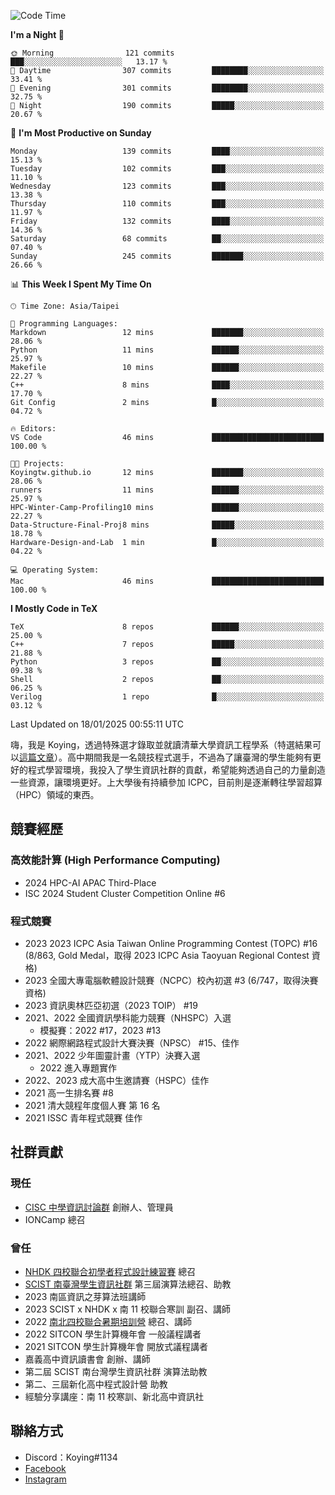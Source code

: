 <!--START_SECTION:waka-->
![Code Time](http://img.shields.io/badge/Code%20Time-1%2C303%20hrs%2033%20mins-blue)

**I'm a Night 🦉** 

```text
🌞 Morning                121 commits         ███░░░░░░░░░░░░░░░░░░░░░░   13.17 % 
🌆 Daytime                307 commits         ████████░░░░░░░░░░░░░░░░░   33.41 % 
🌃 Evening                301 commits         ████████░░░░░░░░░░░░░░░░░   32.75 % 
🌙 Night                  190 commits         █████░░░░░░░░░░░░░░░░░░░░   20.67 % 
```
📅 **I'm Most Productive on Sunday** 

```text
Monday                   139 commits         ████░░░░░░░░░░░░░░░░░░░░░   15.13 % 
Tuesday                  102 commits         ███░░░░░░░░░░░░░░░░░░░░░░   11.10 % 
Wednesday                123 commits         ███░░░░░░░░░░░░░░░░░░░░░░   13.38 % 
Thursday                 110 commits         ███░░░░░░░░░░░░░░░░░░░░░░   11.97 % 
Friday                   132 commits         ████░░░░░░░░░░░░░░░░░░░░░   14.36 % 
Saturday                 68 commits          ██░░░░░░░░░░░░░░░░░░░░░░░   07.40 % 
Sunday                   245 commits         ███████░░░░░░░░░░░░░░░░░░   26.66 % 
```


📊 **This Week I Spent My Time On** 

```text
🕑︎ Time Zone: Asia/Taipei

💬 Programming Languages: 
Markdown                 12 mins             ███████░░░░░░░░░░░░░░░░░░   28.06 % 
Python                   11 mins             ██████░░░░░░░░░░░░░░░░░░░   25.97 % 
Makefile                 10 mins             ██████░░░░░░░░░░░░░░░░░░░   22.27 % 
C++                      8 mins              ████░░░░░░░░░░░░░░░░░░░░░   17.70 % 
Git Config               2 mins              █░░░░░░░░░░░░░░░░░░░░░░░░   04.72 % 

🔥 Editors: 
VS Code                  46 mins             █████████████████████████   100.00 % 

🐱‍💻 Projects: 
Koyingtw.github.io       12 mins             ███████░░░░░░░░░░░░░░░░░░   28.06 % 
runners                  11 mins             ██████░░░░░░░░░░░░░░░░░░░   25.97 % 
HPC-Winter-Camp-Profiling10 mins             ██████░░░░░░░░░░░░░░░░░░░   22.27 % 
Data-Structure-Final-Proj8 mins              █████░░░░░░░░░░░░░░░░░░░░   18.78 % 
Hardware-Design-and-Lab  1 min               █░░░░░░░░░░░░░░░░░░░░░░░░   04.22 % 

💻 Operating System: 
Mac                      46 mins             █████████████████████████   100.00 % 
```

**I Mostly Code in TeX** 

```text
TeX                      8 repos             ██████░░░░░░░░░░░░░░░░░░░   25.00 % 
C++                      7 repos             █████░░░░░░░░░░░░░░░░░░░░   21.88 % 
Python                   3 repos             ██░░░░░░░░░░░░░░░░░░░░░░░   09.38 % 
Shell                    2 repos             ██░░░░░░░░░░░░░░░░░░░░░░░   06.25 % 
Verilog                  1 repo              █░░░░░░░░░░░░░░░░░░░░░░░░   03.12 % 
```




 Last Updated on 18/01/2025 00:55:11 UTC
<!--END_SECTION:waka-->


嗨，我是 Koying，透過特殊選才錄取並就讀清華大學資訊工程學系（特選結果可以[這篇文章](https://koyingtw.github.io/2022/10/31/%E7%89%B9%E9%81%B8%E5%BF%83%E5%BE%97/)）。高中期間我是一名競技程式選手，不過為了讓臺灣的學生能夠有更好的程式學習環境，我投入了學生資訊社群的貢獻，希望能夠透過自己的力量創造一些資源，讓環境更好。上大學後有持續參加 ICPC，目前則是逐漸轉往學習超算（HPC）領域的東西。

## 競賽經歷
### 高效能計算 (High Performance Computing)
- 2024 HPC-AI APAC Third-Place
- ISC 2024 Student Cluster Competition Online #6

### 程式競賽
- 2023 2023 ICPC Asia Taiwan Online Programming Contest (TOPC) #16 (8/863, Gold Medal，取得 2023 ICPC Asia Taoyuan Regional Contest 資格)
- 2023 全國大專電腦軟體設計競賽（NCPC）校內初選 #3 (6/747，取得決賽資格)
- 2023 資訊奧林匹亞初選（2023 TOIP） #19
- 2021、2022 全國資訊學科能力競賽（NHSPC）入選
    - 模擬賽：2022 #17，2023 #13
- 2022 網際網路程式設計大賽決賽（NPSC） #15、佳作
- 2021、2022 少年圖靈計畫（YTP）決賽入選
    - 2022 進入專題實作
- 2022、2023 成大高中生邀請賽（HSPC）佳作
- 2021 高一生排名賽 #8
- 2021 清大競程年度個人賽 第 16 名
- 2021 ISSC 青年程式競賽 佳作

## 社群貢獻
### 現任
- [CISC 中學資訊討論群](https://discord.gg/mc9CgJvjZz) 創辦人、管理員
- IONCamp 總召

### 曾任
- [NHDK 四校聯合初學者程式設計練習賽](https://www.facebook.com/profile.php?id=100064076583372) 總召
- [SCIST 南臺灣學生資訊社群](https://www.facebook.com/scist.tw) 第三屆演算法總召、助教
- 2023 南區資訊之芽算法班講師
- 2023 SCIST x NHDK x 南 11 校聯合寒訓 副召、講師
- 2022 [南北四校聯合暑期培訓營](https://github.com/HHSH-CYSH-WGSH-HSNU-Summer-Camp/) 總召、講師
- 2022 SITCON 學生計算機年會 一般議程講者
- 2021 SITCON 學生計算機年會 開放式議程講者
- 嘉義高中資訊讀書會 創辦、講師
- 第二屆 SCIST 南台灣學生資訊社群 演算法助教
- 第二、三屆新化高中程式設計營 助教
- 經驗分享講座：南 11 校寒訓、新北高中資訊社

## 聯絡方式
- Discord：Koying#1134
- [Facebook](https://www.facebook.com/profile.php?id=100015800760577)
- [Instagram](https://www.instagram.com/cisc._.koying/)

